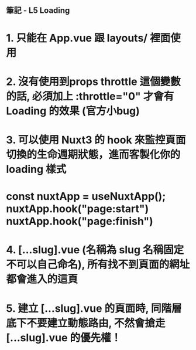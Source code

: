 ## 筆記 - L5 Loading

# 1. <NuxtLoadingIndicator> 只能在 App.vue 跟 layouts/ 裡面使用

# 2. 沒有使用到props throttle 這個變數的話, 必須加上 :throttle="0" 才會有 Loading 的效果 (官方小bug)

# 3. 可以使用 Nuxt3 的 hook 來監控頁面切換的生命週期狀態，進而客製化你的loading 樣式

#  const nuxtApp = useNuxtApp();  nuxtApp.hook("page:start") nuxtApp.hook("page:finish")

# 4. [...slug].vue (名稱為 slug 名稱固定不可以自己命名), 所有找不到頁面的網址都會進入的這頁

# 5. 建立 [...slug].vue 的頁面時, 同階層底下不要建立動態路由, 不然會搶走[...slug].vue 的優先權！
